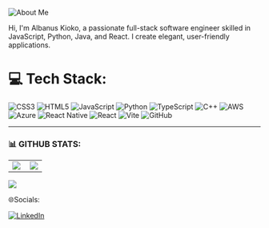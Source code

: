 
![About Me](https://img.shields.io/badge/About-Me-blue?style=for-the-badge)

Hi, I'm Albanus Kioko, a passionate full-stack software engineer skilled in JavaScript, Python, Java, and React. I create elegant, user-friendly applications.

# 💻 Tech Stack:
![CSS3](https://img.shields.io/badge/css3-%231572B6.svg?style=for-the-badge&logo=css3&logoColor=white) ![HTML5](https://img.shields.io/badge/html5-%23E34F26.svg?style=for-the-badge&logo=html5&logoColor=white) ![JavaScript](https://img.shields.io/badge/javascript-%23323330.svg?style=for-the-badge&logo=javascript&logoColor=%23F7DF1E) ![Python](https://img.shields.io/badge/python-3670A0?style=for-the-badge&logo=python&logoColor=ffdd54) ![TypeScript](https://img.shields.io/badge/shell_script-%23121011.svg?style=for-the-badge&logo=gnu-bash&logoColor=white) ![C++](https://img.shields.io/badge/c++-%2300599C.svg?style=for-the-badge&logo=c%2B%2B&logoColor=white) ![AWS](https://img.shields.io/badge/AWS-%23FF9900.svg?style=for-the-badge&logo=amazon-aws&logoColor=white) ![Azure](https://img.shields.io/badge/React_Router-CA4245?style=for-the-badge&logo=react-router&logoColor=white) ![React Native](https://img.shields.io/badge/react_native-%2320232a.svg?style=for-the-badge&logo=react&logoColor=%2361DAFB) ![React](https://img.shields.io/badge/react-%2320232a.svg?style=for-the-badge&logo=react&logoColor=%2361DAFB) ![Vite](https://img.shields.io/badge/vite-%23646CFF.svg?style=for-the-badge&logo=vite&logoColor=white)  ![GitHub](https://img.shields.io/badge/github-%23121011.svg?style=for-the-badge&logo=github&logoColor=white)

<hr>

### 📊 GITHUB STATS:
<center>
  <table>
    <tr>
      <td><img align="left" src="https://github-readme-stats.vercel.app/api?username=Albanus6888&count_private=true&show_icons=true&theme=dark&layout=compact" /></td>
      <td><img src="https://github-readme-streak-stats.herokuapp.com/?user=Albanus6888&theme=dark" /></td>    
    </tr>   
  </table>
</center




![](https://github-readme-stats.vercel.app/api/top-langs/?username=Albanus6888&theme=dracula&hide_border=false&include_all_commits=false&count_private=false&layout=compact)



🌐Socials:
<div align="left">
  
   <a href="http://www.linkedin.com/in/albanus-davis-072aa71b3">
    
  <img
      src="https://img.shields.io/static/v1?logo=linkedin&style=flat-square&color=0072b1&label=LinkedIn&message=%E2%98%86"
      alt="LinkedIn"
    />
  </a>
</div>
